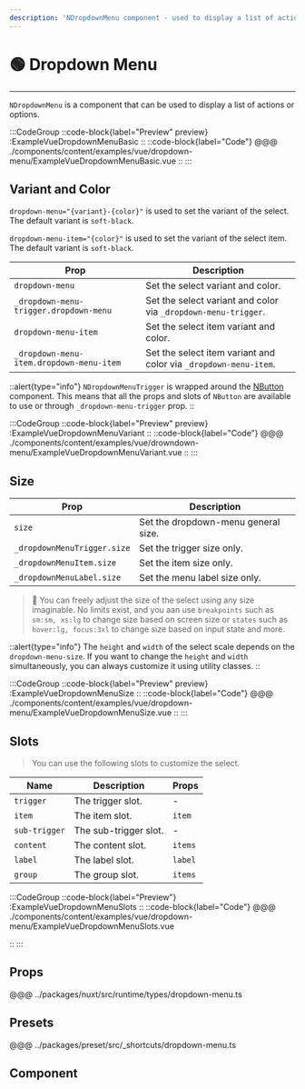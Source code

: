 ```yaml
---
description: 'NDropdownMenu component - used to display a list of actions or options.'
---
```


# 🟢 Dropdown Menu

---

`NDropdownMenu` is a component that can be used to display a list of actions or options.

:::CodeGroup
::code-block{label="Preview" preview}
  :ExampleVueDropdownMenuBasic
::
::code-block{label="Code"}
@@@ ./components/content/examples/vue/dropdown-menu/ExampleVueDropdownMenuBasic.vue
::
:::

## Variant and Color

`dropdown-menu="{variant}-{color}"` is used to set the variant of the select. The default variant is `soft-black`.

`dropdown-menu-item="{color}"` is used to set the variant of the select item. The default variant is `soft-black`.

| Prop                                     | Description                                                      |
| ---------------------------------------- | ---------------------------------------------------------------- |
| `dropdown-menu`                          | Set the select variant and color.                                |
| `_dropdown-menu-trigger.dropdown-menu`   | Set the select variant and color via `_dropdown-menu-trigger`.   |
| `dropdown-menu-item`                     | Set the select item variant and color.                           |
| `_dropdown-menu-item.dropdown-menu-item` | Set the select item variant and color via `_dropdown-menu-item`. |

::alert{type="info"}
`NDropdownMenuTrigger` is wrapped around the [NButton](button) component. This means that all the props and slots of `NButton` are available to use or through `_dropdown-menu-trigger` prop.
::

:::CodeGroup
::code-block{label="Preview" preview}
  :ExampleVueDropdownMenuVariant
::
::code-block{label="Code"}
@@@ ./components/content/examples/vue/drowndown-menu/ExampleVueDropdownMenuVariant.vue
::
:::

## **Size**

| Prop                        | Description                         |
| --------------------------- | ----------------------------------- |
| `size`                      | Set the dropdown-menu general size. |
| `_dropdownMenuTrigger.size` | Set the trigger size only.          |
| `_dropdownMenuItem.size`    | Set the item size only.             |
| `_dropdownMenuLabel.size`   | Set the menu label size only.       |

> 🚀 You can freely adjust the size of the select using any size imaginable. No limits exist, and you aan use `breakpoints` such as `sm:sm, xs:lg` to change size based on screen size or `states` such as `hover:lg, focus:3xl` to change size based on input state and more.

::alert{type="info"}
The `height` and `width` of the select scale depends on the `dropdown-menu-size`. If you want to change the `height` and `width` simultaneously, you can always customize it using utility classes.
::

:::CodeGroup
::code-block{label="Preview" preview}
  :ExampleVueDropdownMenuSize
::
::code-block{label="Code"}
@@@ ./components/content/examples/vue/dropdown-menu/ExampleVueDropdownMenuSize.vue
::
:::

## Slots

> You can use the following slots to customize the select.

| Name          | Description           | Props   |
| ------------- | --------------------- | ------- |
| `trigger`     | The trigger slot.     | -       |
| `item`        | The item slot.        | `item`  |
| `sub-trigger` | The sub-trigger slot. | -       |
| `content`     | The content slot.     | `items` |
| `label`       | The label slot.       | `label` |
| `group`       | The group slot.       | `items` |

:::CodeGroup
::code-block{label="Preview"}
  :ExampleVueDropdownMenuSlots
::
::code-block{label="Code"}
@@@ ./components/content/examples/vue/dropdown-menu/ExampleVueDropdownMenuSlots.vue

::
:::

## Props
@@@ ../packages/nuxt/src/runtime/types/dropdown-menu.ts

## Presets
@@@ ../packages/preset/src/_shortcuts/dropdown-menu.ts

## Component

### 
